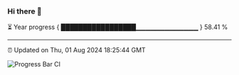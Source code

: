 ### Hi there 👋

⏳ Year progress { █████████████████▁▁▁▁▁▁▁▁▁▁▁▁▁ } 58.41 %

---

⏰ Updated on Thu, 01 Aug 2024 18:25:44 GMT

![Progress Bar CI](https://github.com/ZhaoGui/ZhaoGui/workflows/Progress%20Bar%20CI/badge.svg)
